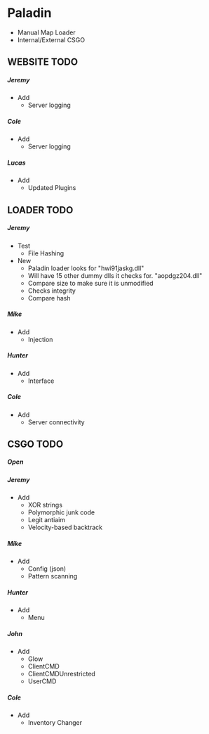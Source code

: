 # Paladin
- Manual Map Loader
- Internal/External CSGO

## WEBSITE TODO
##### Jeremy
- Add
   - Server logging
##### Cole
- Add
   - Server logging
##### Lucas
- Add
   - Updated Plugins

## LOADER TODO
##### Jeremy
- Test
   - File Hashing
- New
   - Paladin loader looks for "hwi91jaskg.dll"
   - Will have 15 other dummy dlls it checks for. "aopdgz204.dll"
   - Compare size to make sure it is unmodified
   - Checks integrity
   - Compare hash
##### Mike
- Add
   - Injection
##### Hunter
- Add
   - Interface
##### Cole
- Add
   - Server connectivity

## CSGO TODO
##### Open
##### Jeremy
- Add
   - XOR strings
   - Polymorphic junk code
   - Legit antiaim
   - Velocity-based backtrack
##### Mike
- Add
   - Config (json)
   - Pattern scanning
##### Hunter
- Add
   - Menu
##### John
- Add
   - Glow
   - ClientCMD
   - ClientCMDUnrestricted
   - UserCMD
##### Cole
- Add
   - Inventory Changer
